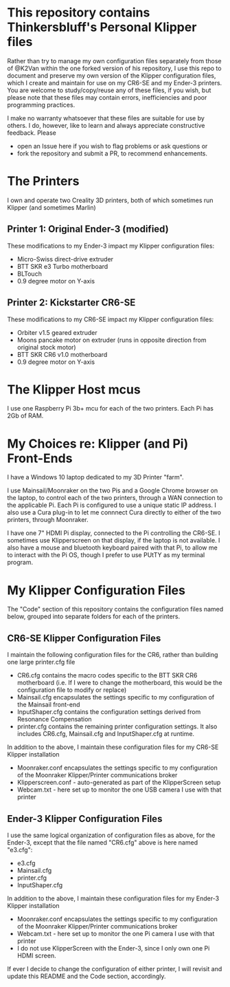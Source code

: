# This repository contains Thinkersbluff's Personal Klipper files

Rather than try to manage my own configuration files separately from those of @K2Van within the one forked version of his repository, I use this repo to document and preserve my own version of the Klipper configuration files, which I create and maintain for use on my CR6-SE and my Ender-3 printers. You are welcome to study/copy/reuse any of these files, if you wish, but please note that these files may contain errors, inefficiencies and poor programming practices. 

I make no warranty whatsoever that these files are suitable for use by others.  I do, however, like to learn and always appreciate constructive feedback. 
Please 
 - open an Issue here if you wish to flag problems or ask questions or 
 - fork the repository and submit a PR, to recommend enhancements.

# The Printers
I own and operate two Creality 3D printers, both of which sometimes run Klipper (and sometimes Marlin)

## Printer 1: Original Ender-3 (modified)

These modifications to my Ender-3 impact my Klipper configuration files:
 - Micro-Swiss direct-drive extruder
 - BTT SKR e3 Turbo motherboard
 - BLTouch
 - 0.9 degree motor on Y-axis
 
 ## Printer 2: Kickstarter CR6-SE
 
 These modifications to my CR6-SE impact my Klipper configuration files:
 - Orbiter v1.5 geared extruder
 - Moons pancake motor on extruder (runs in opposite direction from original stock motor)
 - BTT SKR CR6 v1.0 motherboard
 - 0.9 degree motor on Y-axis
 
 # The Klipper Host mcus

I use one Raspberry Pi 3b+ mcu for each of the two printers.  Each Pi has 2Gb of RAM.

# My Choices re: Klipper (and Pi) Front-Ends

I have a Windows 10 laptop dedicated to my 3D Printer "farm".

I use Mainsail/Moonraker on the two Pis and a Google Chrome browser on the laptop, to control each of the two printers, through a WAN connection to the applicable Pi.  Each Pi is configured to use a unique static IP address.  I also use a Cura plug-in to let me connnect Cura directly to either of the two printers, through Moonraker.

I have one 7" HDMI Pi display, connected to the Pi controlling the CR6-SE. I sometimes use Klipperscreen on that display, if the laptop is not available.  I also have a mouse and bluetooth keyboard paired with that Pi, to allow me to interact with the Pi OS, though I prefer to use PUtTY as my terminal program. 

# My Klipper Configuration Files

The "Code" section of this repository contains the configuration files named below, grouped into separate folders for each of the printers.

## CR6-SE Klipper Configuration Files

I maintain the following configuration files for the CR6, rather than building one large printer.cfg file
- CR6.cfg  contains the macro codes specific to the BTT SKR CR6 motherboard (i.e. If I were to change the motherboard, this would be the configuration file to modify or replace)
- Mainsail.cfg encapsulates the settings specific to my configuration of the Mainsail front-end
- InputShaper.cfg contains the configuration settings derived from Resonance Compensation
- printer.cfg contains the remaining printer configuration settings. It also includes CR6.cfg, Mainsail.cfg and InputShaper.cfg at runtime.

In addition to the above, I maintain these configuration files for my CR6-SE Klipper installation
- Moonraker.conf encapsulates the settings specific to my configuration of the Moonraker Klipper/Printer communications broker
- Klipperscreen.conf - auto-generated as part of the KlipperScreen setup
- Webcam.txt - here set up to monitor the one USB camera I use with that printer

## Ender-3 Klipper Configuration Files

I use the same logical organization of configuration files as above, for the Ender-3, except that the file named "CR6.cfg" above is here named "e3.cfg":
 - e3.cfg
 - Mainsail.cfg
 - printer.cfg
 - InputShaper.cfg
 
 In addition to the above, I maintain these configuration files for my Ender-3 Klipper installation
- Moonraker.conf encapsulates the settings specific to my configuration of the Moonraker Klipper/Printer communications broker
- Webcam.txt - here set up to monitor the one Pi camera I use with that printer
- I do not use KlipperScreen with the Ender-3, since I only own one Pi HDMI screen.

If ever I decide to change the configuration of either printer, I will revisit and update this README and the Code section, accordingly.
